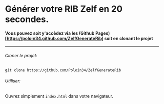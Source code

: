 # Générer votre RIB Zelf en 20 secondes.

#### Vous pouvez soit y'accèdez via les (Github Pages)[https://poloin34.github.com/ZelfGenerateRib] soit en clonant le projet

---
###### Cloner le projet:
`git clone https://github.com/Poloin34/ZelfGenerateRib`

###### Utiliser:
Ouvrez simplement `index.html` dans votre navigateur.
